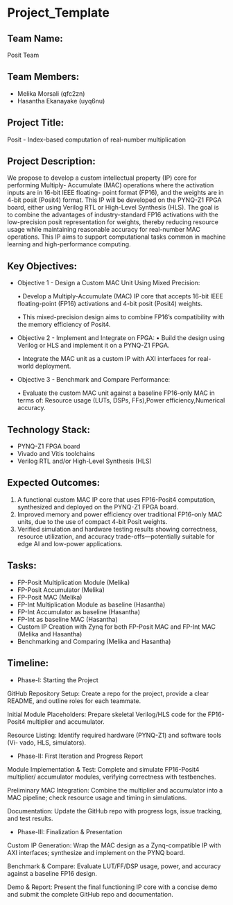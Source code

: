# Project_Template

## Team Name: 
Posit Team

## Team Members:
- Melika Morsali (qfc2zn)
- Hasantha Ekanayake (uyq6nu)

## Project Title:
Posit - Index-based computation of real-number multiplication

## Project Description:
We propose to develop a custom intellectual property (IP) core for performing Multiply-
Accumulate (MAC) operations where the activation inputs are in 16-bit IEEE floating-
point format (FP16), and the weights are in 4-bit posit (Posit4) format. This IP will be
developed on the PYNQ-Z1 FPGA board, either using Verilog RTL or High-Level Synthesis
(HLS). The goal is to combine the advantages of industry-standard FP16 activations with
the low-precision posit representation for weights, thereby reducing resource usage while
maintaining reasonable accuracy for real-number MAC operations. This IP aims to support
computational tasks common in machine learning and high-performance computing.

## Key Objectives:
- Objective 1 - Design a Custom MAC Unit Using Mixed Precision:
  
	•	Develop a Multiply-Accumulate (MAC) IP core that accepts 16-bit IEEE floating-point (FP16) activations and 4-bit posit (Posit4) weights.

	•	This mixed-precision design aims to combine FP16’s compatibility with the memory efficiency of Posit4.

- Objective 2 - Implement and Integrate on FPGA:
	•	Build the design using Verilog or HLS and implement it on a PYNQ-Z1 FPGA.

	•	Integrate the MAC unit as a custom IP with AXI interfaces for real-world deployment.

- Objective 3 - 	Benchmark and Compare Performance:
  
	•	Evaluate the custom MAC unit against a baseline FP16-only MAC in terms of:
		Resource usage (LUTs, DSPs, FFs),Power efficiency,Numerical accuracy.
  

## Technology Stack:
- PYNQ-Z1 FPGA board
- Vivado and Vitis toolchains
- Verilog RTL and/or High-Level Synthesis (HLS)

## Expected Outcomes:
1.	A functional custom MAC IP core that uses FP16-Posit4 computation, synthesized and deployed on the PYNQ-Z1 FPGA board.
2.	Improved memory and power efficiency over traditional FP16-only MAC units, due to the use of compact 4-bit Posit weights.
3.	Verified simulation and hardware testing results showing correctness, resource utilization, and accuracy trade-offs—potentially suitable for edge AI and low-power applications.

## Tasks:

- FP-Posit Multiplication Module (Melika)
- FP-Posit Accumulator (Melika)
- FP-Posit MAC (Melika)
-  FP-Int Multiplication Module as baseline (Hasantha)
- FP-Int Accumulator as baseline (Hasantha)
- FP-Int as baseline MAC (Hasantha)
- Custom IP Creation with Zynq for both FP-Posit MAC and FP-Int MAC (Melika and Hasantha)
- Benchmarking and Comparing (Melika and Hasantha)
  
## Timeline:

- Phase-I: Starting the Project
  
GitHub Repository Setup: Create a repo for the project, provide a clear README,
and outline roles for each teammate.


Initial Module Placeholders:
Prepare skeletal Verilog/HLS code for the FP16-
Posit4 multiplier and accumulator.

Resource Listing: Identify required hardware (PYNQ-Z1) and software tools (Vi-
vado, HLS, simulators).
- Phase-II: First Iteration and Progress Report

Module Implementation & Test: Complete and simulate FP16-Posit4 multiplier/
accumulator modules, verifying correctness with testbenches.

Preliminary MAC Integration: Combine the multiplier and accumulator into a
MAC pipeline; check resource usage and timing in simulations.

Documentation: Update the GitHub repo with progress logs, issue tracking, and
test results.
- Phase-III: Finalization & Presentation

Custom IP Generation: Wrap the MAC design as a Zynq-compatible IP with AXI
interfaces; synthesize and implement on the PYNQ board.

Benchmark & Compare: Evaluate LUT/FF/DSP usage, power, and accuracy
against a baseline FP16 design.

Demo & Report: Present the final functioning IP core with a concise demo and
submit the complete GitHub repo and documentation.

